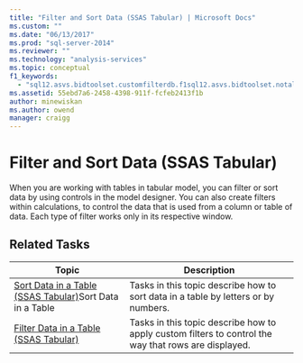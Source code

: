 ```yaml
---
title: "Filter and Sort Data (SSAS Tabular) | Microsoft Docs"
ms.custom: ""
ms.date: "06/13/2017"
ms.prod: "sql-server-2014"
ms.reviewer: ""
ms.technology: "analysis-services"
ms.topic: conceptual
f1_keywords: 
  - "sql12.asvs.bidtoolset.customfilterdb.f1sql12.asvs.bidtoolset.notallitemsshowing.f1sql12.asvs.bidtoolset.autofiltermenu.f1"
ms.assetid: 55ebd7a6-2458-4398-911f-fcfeb2413f1b
author: minewiskan
ms.author: owend
manager: craigg
---
```

# Filter and Sort Data (SSAS Tabular)
  When you are working with tables in tabular model, you can filter or sort data by using controls in the model designer. You can also create filters within calculations, to control the data that is used from a column or table of data. Each type of filter works only in its respective window.  
  
## Related Tasks  
  
|Topic|Description|  
|-----------|-----------------|  
|[Sort Data in a Table &#40;SSAS Tabular&#41;](tabular-models/sort-data-in-a-table-ssas-tabular.md)Sort Data in a Table|Tasks in this topic describe how to sort data in a table by letters or by numbers.|  
|[Filter Data in a Table &#40;SSAS Tabular&#41;](tabular-models/filter-data-in-a-table-ssas-tabular.md)|Tasks in this topic describe how to apply custom filters to control the way that rows are displayed.|  
  
  
